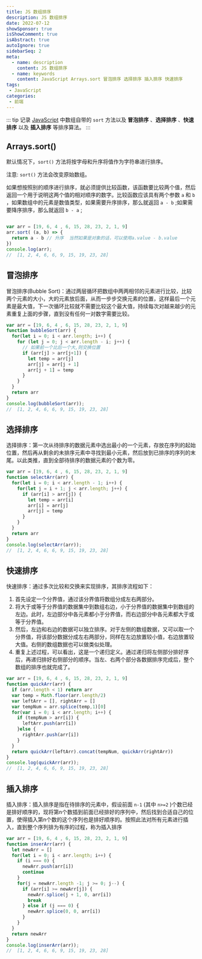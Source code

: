 ```yaml
---
title: JS 数组排序
description: JS 数组排序
date: 2022-07-12
showSponsor: true
isShowComment: true
isAbstract: true
autoIgnore: true
sidebarSeq: 2
meta:
  - name: description
    content: JS 数组排序
  - name: keywords
    content: JavaScript Arrays.sort 冒泡排序 选择排序 插入排序 快速排序
tags:
 - JavaScript 
categories:
 - 前端
---
```


::: tip
记录 [JavaScript](https://www.runoob.com/js/js-intro.html) 中数组自带的 `sort` 方法以及 **冒泡排序** 、**选择排序** 、**快速排序** 以及 **插入排序** 等排序算法。
:::

<!-- more -->

## Arrays.sort()

默认情况下，`sort()` 方法将按字母和升序将值作为字符串进行排序。

注意: `sort()` 方法会改变原始数组。

如果想按照别的顺序进行排序，就必须提供比较函数，该函数要比较两个值，然后返回一个用于说明这两个值的相对顺序的数字。比较函数应该具有两个参数 `a` 和 `b` ，如果数组中的元素是数值类型，如果需要升序排序，那么就返回 `a - b` ;如果需要降序排序，那么就返回 `b - a` ;

```js 

var arr = [19, 6, 4 , 6, 15, 28, 23, 2, 1, 9]
arr.sort( (a, b) => {
  return a - b // 升序  当然如果是对象的话，可以使用a.value - b.value
})
console.log(arr);
//  [1, 2, 4, 6, 6, 9, 15, 19, 23, 28]
```

## 冒泡排序

冒泡排序(Bubble Sort)：通过两层循环把数组中两两相邻的元素进行比较，比较两个元素的大小，大的元素放后面，从而一步步交换元素的位置，这样最后一个元素是最大值，下一次循环比较就不需要比较这个最大值，持续每次对越来越少的元素重复上面的步骤，直到没有任何一对数字需要比较。

```js
var arr = [19, 6, 4 , 6, 15, 28, 23, 2, 1, 9]
function bubbleSort(arr) {
  for(let i = 0; i < arr.length; i++) {
    for (let j = 0; j < arr.length - i; j++) {
      // 如果前一个比后一个大,则交换位置
      if (arr[j] > arr[j+1]) {
        let temp = arr[j]
        arr[j] = arr[j + 1]
        arr[j + 1] = temp
      }
    }
  }
  return arr
}
console.log(bubbleSort(arr));
//  [1, 2, 4, 6, 6, 9, 15, 19, 23, 28]
```

## 选择排序

选择排序：第一次从待排序的数据元素中选出最小的一个元素，存放在序列的起始位置，然后再从剩余的未排序元素中寻找到最小元素，然后放到已排序的序列的末尾。以此类推，直到全部待排序的数据元素的个数为零。

```js
var arr = [19, 6, 4 , 6, 15, 28, 23, 2, 1, 9]
function selectArr(arr) {
  for(let i = 0; i < arr.length - 1; i++) {
    for(let j = i + 1; j < arr.length; j++) {
      if (arr[i] > arr[j]) {
        let temp = arr[i]
        arr[i] = arr[j]
        arr[j] = temp
      }
    }
  }
  return arr
}
console.log(selectArr(arr));
//  [1, 2, 4, 6, 6, 9, 15, 19, 23, 28]
```

## 快速排序

快速排序：通过多次比较和交换来实现排序，其排序流程如下：
1. 首先设定一个分界值，通过该分界值将数组分成左右两部分。
2. 将大于或等于分界值的数据集中到数组右边，小于分界值的数据集中到数组的左边。此时，左边部分中各元素都小于分界值，而右边部分中各元素都大于或等于分界值。
3. 然后，左边和右边的数据可以独立排序。对于左侧的数组数据，又可以取一个分界值，将该部分数据分成左右两部分，同样在左边放置较小值，右边放置较大值。右侧的数组数据也可以做类似处理。
4. 重复上述过程，可以看出，这是一个递归定义。通过递归将左侧部分排好序后，再递归排好右侧部分的顺序。当左、右两个部分各数据排序完成后，整个数组的排序也就完成了。

```js
var arr = [19, 6, 4 , 6, 15, 28, 23, 2, 1, 9]
function quickArr(arr) {
  if (arr.length < 1) return arr
  var temp = Math.floor(arr.length/2)
  var leftArr = [], rightArr = []
  var tempNum = arr.splice(temp,1)[0]
  for(var i = 0; i < arr.length; i++) {
    if (tempNum > arr[i]) {
      leftArr.push(arr[i])
    }else {
      rightArr.push(arr[i])
    }
  }
  return quickArr(leftArr).concat(tempNum, quickArr(rightArr))
}
console.log(quickArr(arr));
//  [1, 2, 4, 6, 6, 9, 15, 19, 23, 28]
```

## 插入排序

插入排序：插入排序是指在待排序的元素中，假设前面 `n-1` (其中 `n>=2` )个数已经是排好顺序的，现将第n个数插到前面已经排好的序列中，然后找到合适自己的位置，使得插入第n个数的这个序列也是排好顺序的。按照此法对所有元素进行插入，直到整个序列排为有序的过程，称为插入排序

```js
var arr = [19, 6, 4 , 6, 15, 28, 23, 2, 1, 9]
function inserArr(arr) {
  let newArr = []
  for(let i = 0; i < arr.length; i++) {
    if (i === 0) {
      newArr.push(arr[i])
      continue
    }
    for(j = newArr.length -1; j >= 0; j--) {
      if (arr[i] >= newArr[j]) {
        newArr.splice(j + 1, 0, arr[i])
        break
      } else if (j === 0) {
        newArr.splice(0, 0, arr[i])
      }
    }
  }
  return newArr
}
console.log(inserArr(arr));
//  [1, 2, 4, 6, 6, 9, 15, 19, 23, 28]
```